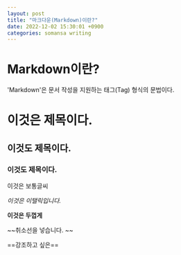 ```yaml
---
layout: post
title: "마크다운(Markdown)이란?"
date: 2022-12-02 15:30:01 +0900
categories: somansa writing
---
```


# Markdown이란? 
'Markdown'은 문서 작성을 지원하는 태그(Tag) 형식의 문법이다.

# 이것은 제목이다.
## 이것도 제목이다.
### 이것도 제목이다.
이것은 보통글씨

*이것은 이탤릭입니다.*

**이것은 두껍게**
 
~~취소선을 넣습니다. ~~

==강조하고 싶은==
